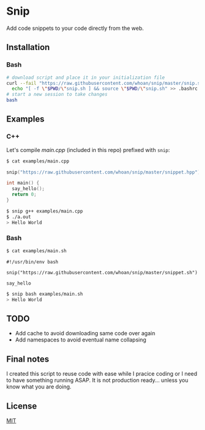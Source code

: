 # Snip

Add code snippets to your code directly from the web.

## Installation

### Bash

```bash
# download script and place it in your initialization file
curl --fail "https://raw.githubusercontent.com/whoan/snip/master/snip.sh" > snip.sh &&
  echo "[ -f \"$PWD/\"snip.sh ] && source \"$PWD/\"snip.sh" >> .bashrc
# start a new session to take changes
bash
```

## Examples

### C++

Let's compile *main.cpp* (included in this repo) prefixed with `snip`:

```bash
$ cat examples/main.cpp
```
```cpp
snip("https://raw.githubusercontent.com/whoan/snip/master/snippet.hpp")

int main() {
  say_hello();
  return 0;
}
```

```bash
$ snip g++ examples/main.cpp
$ ./a.out
> Hello World
```

### Bash

```bash
$ cat examples/main.sh
```
```
#!/usr/bin/env bash

snip("https://raw.githubusercontent.com/whoan/snip/master/snippet.sh")

say_hello
```

```bash
$ snip bash examples/main.sh
> Hello World
```

## TODO

- Add cache to avoid downloading same code over again
- Add namespaces to avoid eventual name collapsing

## Final notes

I created this script to reuse code with ease while I pracice coding or I need to have something running ASAP. It is not production ready... unless you know what you are doing.

## License

[MIT](https://github.com/whoan/snip/blob/master/LICENSE)
